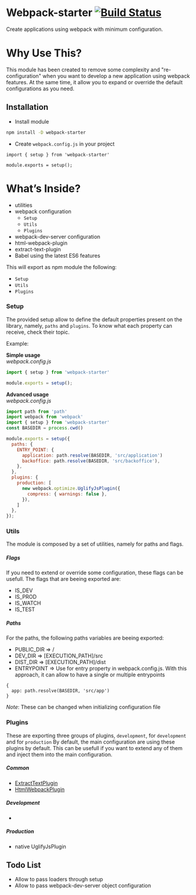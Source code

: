 # Webpack-starter [![Build Status](https://travis-ci.org/vitorcamachoo/es6-webpack-starter.svg?branch=master)](https://travis-ci.org/vitorcamachoo/es6-webpack-starter)

Create applications using webpack with minimum configuration.

# Why Use This?
This module has been created to remove some complexity and "re-configuration" when you want to develop a new application using webpack features. At the same time, it allow you to expand or override the default configurations as you need.   

## Installation
- Install module
```sh
npm install -D webpack-starter
```
- Create `webpack.config.js` in your project
```
import { setup } from 'webpack-starter'

module.exports = setup();
```


# What’s Inside?
* utilities
* webpack configuration
  * `Setup`
  * `Utils`
  * `Plugins`
* webpack-dev-server configuration
* html-webpack-plugin
* extract-text-plugin
* Babel using the latest ES6 features

This will export as npm module the following:
* `Setup`
* `Utils`
* `Plugins`
  
### Setup
The provided setup allow to define the default properties present on the library, namely, `paths` and `plugins`.
To know what each property can receive, check their topic.

Example:

**Simple usage**  
*webpack.config.js*
```js
import { setup } from 'webpack-starter'

module.exports = setup();
```

**Advanced usage**  
*webpack.config.js*
```js
import path from 'path'
import webpack from 'webpack'
import { setup } from 'webpack-starter'
const BASEDIR = process.cwd()

module.exports = setup({
  paths: {
    ENTRY_POINT: {
      application: path.resolve(BASEDIR, 'src/application')
      backoffice: path.resolve(BASEDIR, 'src/backoffice'),
    },
  },
  plugins: {
    production: [
      new webpack.optimize.UglifyJsPlugin({
        compress: { warnings: false },
      }),
    ]
  },
});
```


### Utils
The module is composed by a set of utilities, namely for paths and flags.

##### Flags
If you need to extend or override some configuration, these flags can be usefull. The flags that are beeing exported are:
* IS_DEV
* IS_PROD
* IS_WATCH
* IS_TEST

##### Paths
For the paths, the following paths variables are beeing exported:
* PUBLIC_DIR => /
* DEV_DIR => [EXECUTION_PATH]/src
* DIST_DIR => [EXECUTION_PATH]/dist
* ENTRYPOINT => Use for entry property in webpack.config.js. With this approach, it can allow to have a single or multiple entrypoints
```
{
  app: path.resolve(BASEDIR, 'src/app')
}
```

*Note*: These can be changed when initializing configuration file

### Plugins
These are exporting three groups of plugins, `development`, for `development` and for `production`
By default, the main configuration are using these plugins by default. This can be usefull if you want to extend any of them and inject them into the main configuration.

##### Common
* [ExtractTextPlugin](https://github.com/webpack-contrib/extract-text-webpack-plugin)
* [HtmlWebpackPlugin](https://github.com/jantimon/html-webpack-plugin)

##### Development
* <empty>
 
##### Production
* native UglifyJsPlugin


## Todo List
- Allow to pass loaders through setup
- Allow to pass webpack-dev-server object configuration
